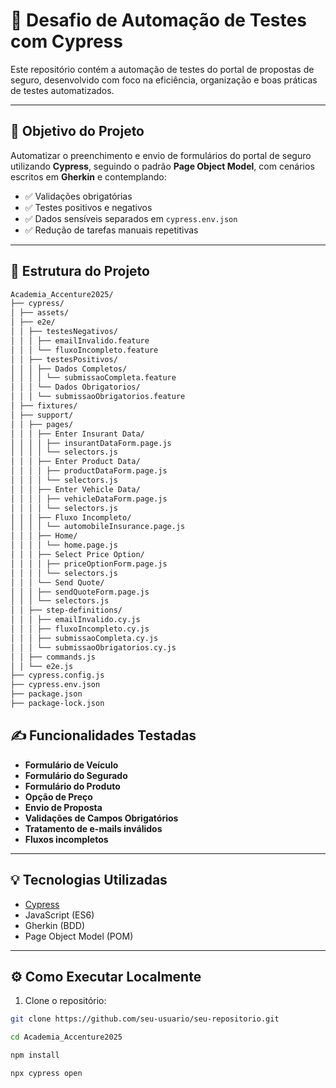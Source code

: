 # 🚀 Desafio de Automação de Testes com Cypress

Este repositório contém a automação de testes do portal de propostas de seguro, desenvolvido com foco na eficiência, organização e boas práticas de testes automatizados.

---

## 🧪 Objetivo do Projeto

Automatizar o preenchimento e envio de formulários do portal de seguro utilizando **Cypress**, seguindo o padrão **Page Object Model**, com cenários escritos em **Gherkin** e contemplando:

- ✅ Validações obrigatórias
- ✅ Testes positivos e negativos
- ✅ Dados sensíveis separados em `cypress.env.json`
- ✅ Redução de tarefas manuais repetitivas

---

## 📁 Estrutura do Projeto

```bash
Academia_Accenture2025/
├── cypress/
│ ├── assets/
│ ├── e2e/
│ │ ├── testesNegativos/
│ │ │ ├── emailInvalido.feature
│ │ │ └── fluxoIncompleto.feature
│ │ ├── testesPositivos/
│ │ │ ├── Dados Completos/
│ │ │ │ └── submissaoCompleta.feature
│ │ │ └── Dados Obrigatorios/
│ │ │ └── submissaoObrigatorios.feature
│ ├── fixtures/
│ ├── support/
│ │ ├── pages/
│ │ │ ├── Enter Insurant Data/
│ │ │ │ ├── insurantDataForm.page.js
│ │ │ │ └── selectors.js
│ │ │ ├── Enter Product Data/
│ │ │ │ ├── productDataForm.page.js
│ │ │ │ └── selectors.js
│ │ │ ├── Enter Vehicle Data/
│ │ │ │ ├── vehicleDataForm.page.js
│ │ │ │ └── selectors.js
│ │ │ ├── Fluxo Incompleto/
│ │ │ │ └── automobileInsurance.page.js
│ │ │ ├── Home/
│ │ │ │ └── home.page.js
│ │ │ ├── Select Price Option/
│ │ │ │ ├── priceOptionForm.page.js
│ │ │ │ └── selectors.js
│ │ │ └── Send Quote/
│ │ │ ├── sendQuoteForm.page.js
│ │ │ └── selectors.js
│ │ ├── step-definitions/
│ │ │ ├── emailInvalido.cy.js
│ │ │ ├── fluxoIncompleto.cy.js
│ │ │ ├── submissaoCompleta.cy.js
│ │ │ └── submissaoObrigatorios.cy.js
│ │ ├── commands.js
│ │ └── e2e.js
├── cypress.config.js
├── cypress.env.json
├── package.json
├── package-lock.json
```

## ✍️ Funcionalidades Testadas

- **Formulário de Veículo**
- **Formulário do Segurado**
- **Formulário do Produto**
- **Opção de Preço**
- **Envio de Proposta**
- **Validações de Campos Obrigatórios**
- **Tratamento de e-mails inválidos**
- **Fluxos incompletos**

---

## 💡 Tecnologias Utilizadas

- [Cypress](https://www.cypress.io/)
- JavaScript (ES6)
- Gherkin (BDD)
- Page Object Model (POM)

---

## ⚙️ Como Executar Localmente

1. Clone o repositório:

```bash
git clone https://github.com/seu-usuario/seu-repositorio.git

cd Academia_Accenture2025

npm install

npx cypress open

```
